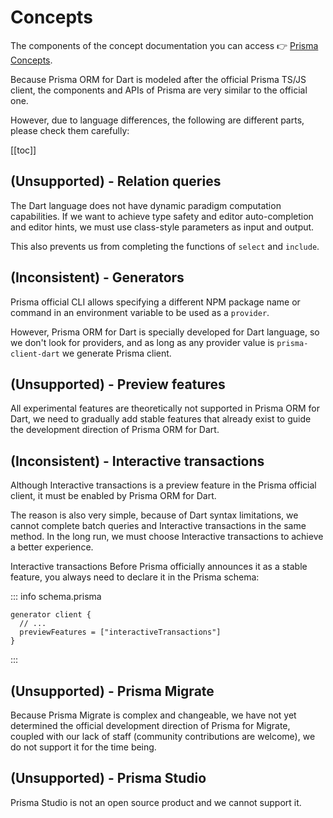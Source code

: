 # Concepts

The components of the concept documentation you can access 👉 [Prisma Concepts](https://prisma.io/docs/concepts).

Because Prisma ORM for Dart is modeled after the official Prisma TS/JS client, the components and APIs of Prisma are very similar to the official one.

However, due to language differences, the following are different parts, please check them carefully:

[[toc]]

## (Unsupported) - Relation queries

The Dart language does not have dynamic paradigm computation capabilities. If we want to achieve type safety and editor auto-completion and editor hints, we must use class-style parameters as input and output.

This also prevents us from completing the functions of `select` and `include`.

## (Inconsistent) - Generators

Prisma official CLI allows specifying a different NPM package name or command in an environment variable to be used as a `provider`.

However, Prisma ORM for Dart is specially developed for Dart language, so we don't look for providers, and as long as any provider value is `prisma-client-dart` we generate Prisma client.

## (Unsupported) - Preview features

All experimental features are theoretically not supported in Prisma ORM for Dart, we need to gradually add stable features that already exist to guide the development direction of Prisma ORM for Dart.

## (Inconsistent) - Interactive transactions

Although Interactive transactions is a preview feature in the Prisma official client, it must be enabled by Prisma ORM for Dart.

The reason is also very simple, because of Dart syntax limitations, we cannot complete batch queries and Interactive transactions in the same method. In the long run, we must choose Interactive transactions to achieve a better experience.

Interactive transactions Before Prisma officially announces it as a stable feature, you always need to declare it in the Prisma schema:

::: info schema.prisma
```prisma
generator client {
  // ...
  previewFeatures = ["interactiveTransactions"]
}
```
:::

## (Unsupported) - Prisma Migrate

Because Prisma Migrate is complex and changeable, we have not yet determined the official development direction of Prisma for Migrate, coupled with our lack of staff (community contributions are welcome), we do not support it for the time being.

## (Unsupported) - Prisma Studio

Prisma Studio is not an open source product and we cannot support it.

